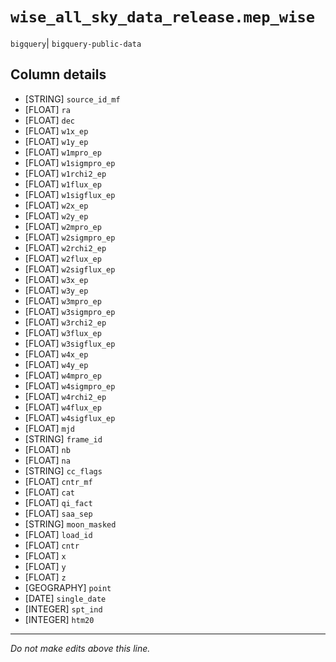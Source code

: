 # `wise_all_sky_data_release.mep_wise`
`bigquery`| `bigquery-public-data`

## Column details
* [STRING]    `source_id_mf`
* [FLOAT]     `ra`
* [FLOAT]     `dec`
* [FLOAT]     `w1x_ep`
* [FLOAT]     `w1y_ep`
* [FLOAT]     `w1mpro_ep`
* [FLOAT]     `w1sigmpro_ep`
* [FLOAT]     `w1rchi2_ep`
* [FLOAT]     `w1flux_ep`
* [FLOAT]     `w1sigflux_ep`
* [FLOAT]     `w2x_ep`
* [FLOAT]     `w2y_ep`
* [FLOAT]     `w2mpro_ep`
* [FLOAT]     `w2sigmpro_ep`
* [FLOAT]     `w2rchi2_ep`
* [FLOAT]     `w2flux_ep`
* [FLOAT]     `w2sigflux_ep`
* [FLOAT]     `w3x_ep`
* [FLOAT]     `w3y_ep`
* [FLOAT]     `w3mpro_ep`
* [FLOAT]     `w3sigmpro_ep`
* [FLOAT]     `w3rchi2_ep`
* [FLOAT]     `w3flux_ep`
* [FLOAT]     `w3sigflux_ep`
* [FLOAT]     `w4x_ep`
* [FLOAT]     `w4y_ep`
* [FLOAT]     `w4mpro_ep`
* [FLOAT]     `w4sigmpro_ep`
* [FLOAT]     `w4rchi2_ep`
* [FLOAT]     `w4flux_ep`
* [FLOAT]     `w4sigflux_ep`
* [FLOAT]     `mjd`
* [STRING]    `frame_id`
* [FLOAT]     `nb`
* [FLOAT]     `na`
* [STRING]    `cc_flags`
* [FLOAT]     `cntr_mf`
* [FLOAT]     `cat`
* [FLOAT]     `qi_fact`
* [FLOAT]     `saa_sep`
* [STRING]    `moon_masked`
* [FLOAT]     `load_id`
* [FLOAT]     `cntr`
* [FLOAT]     `x`
* [FLOAT]     `y`
* [FLOAT]     `z`
* [GEOGRAPHY] `point`
* [DATE]      `single_date`
* [INTEGER]   `spt_ind`
* [INTEGER]   `htm20`

-------------------------------------------------------------------------------
*Do not make edits above this line.*
